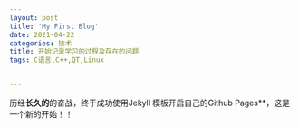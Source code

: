 ```yaml
---
layout: post
title: 'My First Blog'
date: 2021-04-22
categories: 技术
title: 开始记录学习的过程及存在的问题 
tags: C语言,C++,QT,Linux


---
```

 历经**长久的**的奋战，终于成功使用Jekyll 模板开启自己的Github Pages**，这是一个新的开始！！
 
